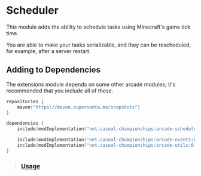# Scheduler

This module adds the ability to schedule tasks using Minecraft's game tick time.

You are able to make your tasks serializable, and they can be rescheduled, for example,
after a server restart.

## Adding to Dependencies

The extensions module depends on some other arcade modules; it's recommended that you
include all of these.

```kts
repositories {
    maven("https://maven.supersanta.me/snapshots")
}

dependencies {
    include(modImplementation("net.casual-championships:arcade-scheduler:0.3.0-alpha.29+1.21.1")!!)

    include(modImplementation("net.casual-championships:arcade-events:0.3.0-alpha.29+1.21.1")!!)
    include(modImplementation("net.casual-championships:arcade-utils:0.3.0-alpha.29+1.21.1")!!)
}
```

> ### [Usage](./usage.md)
